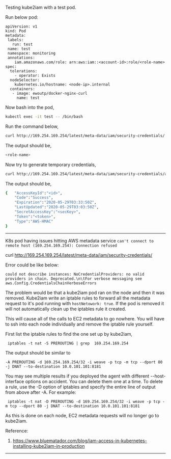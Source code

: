 Testing kube2iam with a test pod.

Run below pod:

```
apiVersion: v1
kind: Pod
metadata:
 labels:
   run: test
 name: test
 namespace: monitoring
 annotations:
    iam.amazonaws.com/role: arn:aws:iam::<account-id>:role/<role-name>
spec:
  tolerations:
    - operator: Exists
  nodeSelector:
    kubernetes.io/hostname: <node-ip>.internal
  containers:
   - image: ewoutp/docker-nginx-curl
     name: test
```

Now bash into the pod,

```bash
kubectl exec -it test -- /bin/bash
```

Run the command below,

```bash
curl http://169.254.169.254/latest/meta-data/iam/security-credentials/
```

The output should be,

```bash
<role-name>
```

Now try to generate temporary credentials,

```bash
curl http://169.254.169.254/latest/meta-data/iam/security-credentials/arn:aws:iam::<account-id>:role/<role-name>
```

The output should be,

```bash
{   "AccessKeyId":"<id>",
    "Code":"Success",
    "Expiration":"2020-05-29T03:33:50Z",
    "LastUpdated":"2020-05-29T03:03:50Z",
    "SecretAccessKey":"<secKey>",
    "Token":"<token>",
    "Type":"AWS-HMAC"
}
``` 


---

K8s pod having issues hitting AWS metadata service `can't connect to remote host (169.254.169.254): Connection refused`

curl http://169.254.169.254/latest/meta-data/iam/security-credentials/

Error could be like below:

```
could not describe instances: NoCredentialProviders: no valid providers in chain. Deprecated.\n\tFor verbose messaging see aws.Config.CredentialsChainVerboseErrors
```

The problem would be that a kube2iam pod ran on the node and then it was removed. Kube2iam write an iptable rules to forward all the metadata request to it's pod running with `hostNetowork: true`. If the pod is removed it will not automatically clean up the iptables rule it created.

This will cause all of the calls to EC2 metadata to go nowhere. You will have to ssh into each node individually and remove the iptable rule yourself.

First list the iptable rules to find the one set up by kube2iam,

```
 iptables -t nat -S PREROUTING | grep  169.254.169.254 
```

The output should be similar to

```
-A PREROUTING -d 169.254.169.254/32 -i weave -p tcp -m tcp --dport 80 -j DNAT --to-destination 10.0.101.101:8181 
```

You may see multiple results if you deployed the agent with different --host-interface options on accident. You can delete them one at a time. To delete a rule, use the -D option of iptables and specify the entire line of output from above after -A. For example:

```
 iptables -t nat -D PREROUTING -d 169.254.169.254/32 -i weave -p tcp -m tcp --dport 80 -j DNAT --to-destination 10.0.101.101:8181 
```

As this is done on each node, EC2 metadata requests will no longer go to kube2iam.

Reference: 

1. https://www.bluematador.com/blog/iam-access-in-kubernetes-installing-kube2iam-in-production

---

